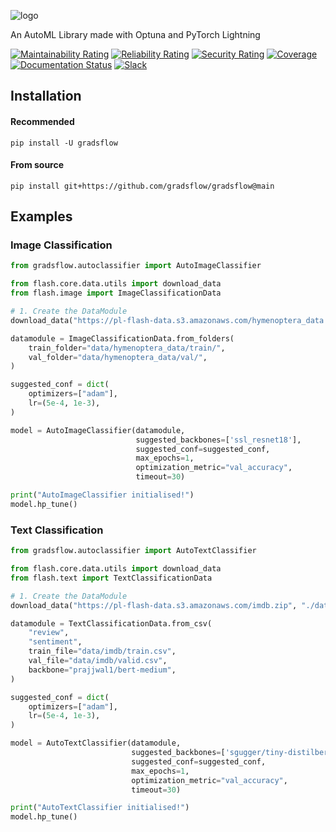 ![logo](https://ik.imagekit.io/gradsflow/logo/logo-small_g2MxLWesD.png?updatedAt=1627716948296)

An AutoML Library made with Optuna and PyTorch Lightning

[![Maintainability Rating](https://sonarcloud.io/api/project_badges/measure?project=gradsflow_gradsflow&metric=sqale_rating)](https://sonarcloud.io/dashboard?id=gradsflow_gradsflow)
[![Reliability Rating](https://sonarcloud.io/api/project_badges/measure?project=gradsflow_gradsflow&metric=reliability_rating)](https://sonarcloud.io/dashboard?id=gradsflow_gradsflow)
[![Security Rating](https://sonarcloud.io/api/project_badges/measure?project=gradsflow_gradsflow&metric=security_rating)](https://sonarcloud.io/dashboard?id=gradsflow_gradsflow)
[![Coverage](https://sonarcloud.io/api/project_badges/measure?project=gradsflow_gradsflow&metric=coverage)](https://sonarcloud.io/dashboard?id=gradsflow_gradsflow)
[![Documentation Status](https://readthedocs.org/projects/gradsflow/badge/?version=latest)](https://gradsflow.readthedocs.io/en/latest/?badge=latest)
[![Slack](https://img.shields.io/badge/slack-chat-orange.svg?logo=slack)](https://join.slack.com/t/gradsflow/shared_invite/zt-ulc0m0ef-xstzyowuTgYceVmFbJlBmg)


## Installation
#### Recommended
`pip install -U gradsflow`

#### From source
`pip install git+https://github.com/gradsflow/gradsflow@main`

## Examples

### Image Classification

```python
from gradsflow.autoclassifier import AutoImageClassifier

from flash.core.data.utils import download_data
from flash.image import ImageClassificationData

# 1. Create the DataModule
download_data("https://pl-flash-data.s3.amazonaws.com/hymenoptera_data.zip", "./data")

datamodule = ImageClassificationData.from_folders(
    train_folder="data/hymenoptera_data/train/",
    val_folder="data/hymenoptera_data/val/",
)

suggested_conf = dict(
    optimizers=["adam"],
    lr=(5e-4, 1e-3),
)

model = AutoImageClassifier(datamodule,
                            suggested_backbones=['ssl_resnet18'],
                            suggested_conf=suggested_conf,
                            max_epochs=1,
                            optimization_metric="val_accuracy",
                            timeout=30)

print("AutoImageClassifier initialised!")
model.hp_tune()
```


### Text Classification

```python
from gradsflow.autoclassifier import AutoTextClassifier

from flash.core.data.utils import download_data
from flash.text import TextClassificationData

# 1. Create the DataModule
download_data("https://pl-flash-data.s3.amazonaws.com/imdb.zip", "./data/")

datamodule = TextClassificationData.from_csv(
    "review",
    "sentiment",
    train_file="data/imdb/train.csv",
    val_file="data/imdb/valid.csv",
    backbone="prajjwal1/bert-medium",
)

suggested_conf = dict(
    optimizers=["adam"],
    lr=(5e-4, 1e-3),
)

model = AutoTextClassifier(datamodule,
                           suggested_backbones=['sgugger/tiny-distilbert-classification'],
                           suggested_conf=suggested_conf,
                           max_epochs=1,
                           optimization_metric="val_accuracy",
                           timeout=30)

print("AutoTextClassifier initialised!")
model.hp_tune()
```
